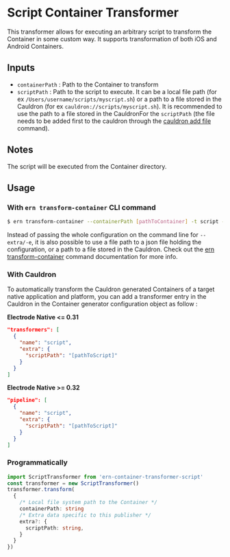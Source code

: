 # Script Container Transformer

This transformer allows for executing an arbitrary script to transform the Container in some custom way. It supports transformation of both iOS and Android Containers.

## Inputs

- `containerPath` : Path to the Container to transform
- `scriptPath` : Path to the script to execute. It can be a local file path (for ex `/Users/username/scripts/myscript.sh`) or a path to a file stored in the Cauldron (for ex `cauldron://scripts/myscript.sh`). It is recommended to use the path to a file stored in the CauldronFor the `scriptPath` (the file needs to be added first to the cauldron through the [cauldron add file](https://native.electrode.io/cli-commands/cauldron-add/file) command).

## Notes

The script will be executed from the Container directory.

## Usage

### With `ern transform-container` CLI command

```bash
$ ern transform-container --containerPath [pathToContainer] -t script -e '{"scriptPath":"[pathToScript]"}'
```

Instead of passing the whole configuration on the command line for `--extra/-e`, it is also possible to use a file path to a json file holding the configuration, or a path to a file stored in the Cauldron. Check out the [ern transform-container](https://native.electrode.io/cli-commands/transform-container) command documentation for more info.

### With Cauldron

To automatically transform the Cauldron generated Containers of a target native application and platform, you can add a transformer entry in the Cauldron in the Container generator configuration object as follow :

**Electrode Native <= 0.31**

```json
"transformers": [
  {
    "name": "script",
    "extra": {
      "scriptPath": "[pathToScript]"
    }
  }
]
```

**Electrode Native >= 0.32**

```json
"pipeline": [
  {
    "name": "script",
    "extra": {
      "scriptPath": "[pathToScript]"
    }
  }
]
```

### Programmatically

```typescript
import ScriptTransformer from 'ern-container-transformer-script'
const transformer = new ScriptTransformer()
transformer.transform(
  {
    /* Local file system path to the Container */
    containerPath: string
    /* Extra data specific to this publisher */
    extra?: {
      scriptPath: string,
    }
  }
})
```
